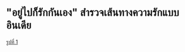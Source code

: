 # "อยู่ไปก็รักกันเอง" สำรวจเส้นทางความรักแบบอินเดีย
[รูปที่ 1](https://www.weddinglist.co.th/wp-content/uploads/2022/11/S__71680026.jpg?wsr)

